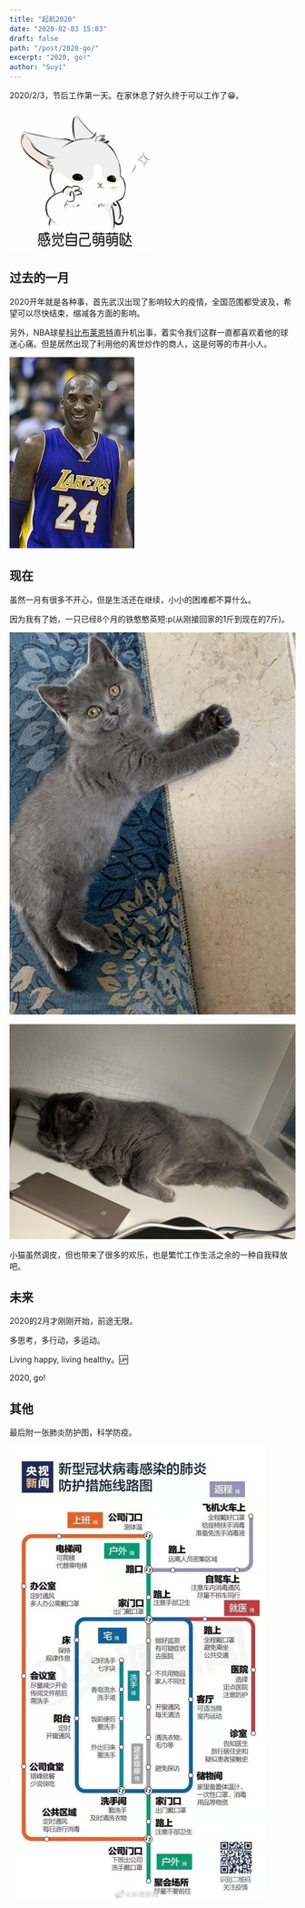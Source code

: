 ```yaml
---
title: "起航2020"
date: "2020-02-03 15:03"
draft: false
path: "/post/2020-go/"
excerpt: "2020, go!"
author: "Suyi"
---
```


2020/2/3，节后工作第一天。在家休息了好久终于可以工作了😁。

![happy](happy.jpg)

## 过去的一月

2020开年就是各种事，首先武汉出现了影响较大的疫情，全国范围都受波及，希望可以尽快结束，缩减各方面的影响。

另外，NBA球星[科比布莱恩特](https://zh.wikipedia.org/wiki/%E7%A7%91%E6%AF%94%C2%B7%E5%B8%83%E8%8E%B1%E6%81%A9%E7%89%B9)直升机出事，着实令我们这群一直都喜欢着他的球迷心痛。但是居然出现了利用他的离世炒作的商人，这是何等的市井小人。

![KobeBryant](kobe.jpg)

## 现在

虽然一月有很多不开心，但是生活还在继续，小小的困难都不算什么。

因为我有了她，一只已经8个月的铁憨憨英短:p(从刚接回家的1斤到现在的7斤)。

![](cat1.jpg)

![](cat2.jpg)

小猫虽然调皮，但也带来了很多的欢乐，也是繁忙工作生活之余的一种自我释放吧。

## 未来

2020的2月才刚刚开始，前途无限。

多思考，多行动，多运动。

Living happy, living healthy。🆙

2020, go!

## 其他

最后附一张肺炎防护图，科学防疫。

![2019-nCoV](2019-nCoV.jpg)
